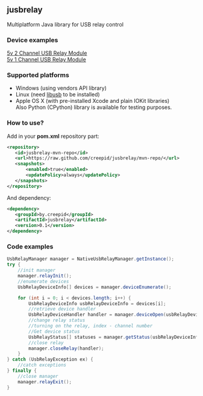 ## jusbrelay ##

Multiplatform Java library for USB relay control

### Device examples ###

[5v 2 Channel USB Relay Module](http://www.amazon.com/Channel-Module-Programmable-Computer-Control/dp/B00NXLT6ZS/ref=sr_1_14?ie=UTF8&qid=1450713845&sr=8-14&keywords=usb+relay)<br>
[5v 1 Channel USB Relay Module](http://www.amazon.com/Channel-Module-Programmable-Computer-Control/dp/B00NXLN32U/ref=sr_1_4?ie=UTF8&qid=1450713845&sr=8-4&keywords=usb+relay)

### Supported platforms ###
- Windows (using vendors API library)
- Linux (need [libusb](http://www.libusb.org/) to be installed)
- Apple OS X (with pre-installed Xcode and plain IOKit libraries)
<br>Also Python (CPython) library is available for testing purposes.

### How to use? ###
Add in your **pom.xml** repository part:

```xml
<repository>
   <id>jusbrelay-mvn-repo</id>
   <url>https://raw.github.com/creepid/jusbrelay/mvn-repo/</url>
   <snapshots>
       <enabled>true</enabled>
       <updatePolicy>always</updatePolicy>
   </snapshots>
</repository>
```
And dependency:
```xml
<dependency>
   <groupId>by.creepid</groupId>
   <artifactId>jusbrelay</artifactId>
   <version>0.1</version>
</dependency>
```
### Code examples ###

```JAVA
UsbRelayManager manager = NativeUsbRelayManager.getInstance();
try {
	//init manager
	manager.relayInit();
	//enumerate devices 
	UsbRelayDeviceInfo[] devices = manager.deviceEnumerate();

	for (int i = 0; i < devices.length; i++) {
		UsbRelayDeviceInfo usbRelayDeviceInfo = devices[i];
		//retrieve device handler            
		UsbRelayDeviceHandler handler = manager.deviceOpen(usbRelayDeviceInfo.getSerialNumber());
		//change relay status
		//turning on the relay, index - channel number
		//Get device status
		UsbRelayStatus[] statuses = manager.getStatus(usbRelayDeviceInfo.getSerialNumber(), handler);
		//close relay
		manager.closeRelay(handler);
	}
} catch (UsbRelayException ex) {
	//catch exceptions
} finally {
	//close manager
	manager.relayExit();
}
```
